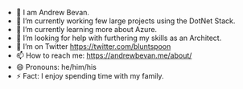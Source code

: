 - 🙂 I am Andrew Bevan.
- 🔭 I’m currently working few large projects using the DotNet Stack. 
- 🌱 I’m currently learning more about Azure.
- 🤔 I’m looking for help with furthering my skills as an Architect.
- 💬 I’m on Twitter https://twitter.com/bluntspoon
- 📫 How to reach me: https://andrewbevan.me/about/
- 😄 Pronouns: he/him/his
- ⚡ Fact: I enjoy spending time with my family. 
